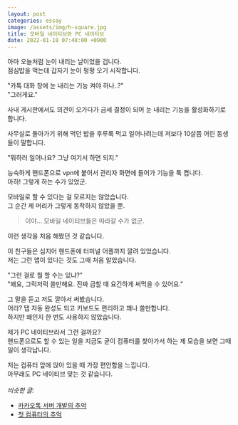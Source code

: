 ```yaml
---
layout: post
categories: essay
image: /assets/img/h-square.jpg
title: 모바일 네이티브와 PC 네이티브
date: 2022-01-18 07:48:00 +0900
---
```


아마 오늘처럼 눈이 내리는 날이었을 겁니다.  
점심밥을 먹는데 갑자기 눈이 펑펑 오기 시작합니다.

"카톡 대화 창에 눈 내리는 기능 켜야 하나..?"  
"그러게요."

사내 게시판에서도 의견이 오가다가 금세 결정이 되어 눈 내리는 기능을 활성화하기로 합니다.

사무실로 돌아가기 위해 먹던 밥을 후루룩 먹고 일어나려는데 저보다 10살쯤 어린 동생들이 말합니다.

"뭐하러 일어나요? 그냥 여기서 하면 되지."

능숙하게 핸드폰으로 vpn에 붙어서 관리자 화면에 들어가 기능을 툭 켭니다.  
아하! 그렇게 하는 수가 있었군.

모바일로 할 수 있다는 걸 모르지는 않았습니다.  
그 순간 제 머리가 그렇게 동작하지 않았을 뿐.

> 이야... 모바일 네이티브들은 따라갈 수가 없군.

이런 생각을 처음 해봤던 것 같습니다.

이 친구들은 심지어 핸드폰에 터미널 어플까지 깔려 있었습니다.  
저는 그런 앱이 있다는 것도 그때 처음 알았습니다.

"그런 걸로 뭘 할 수는 있냐?"  
"왜요, 그럭저럭 쓸만해요. 진짜 급할 때 요긴하게 써먹을 수 있어요."

그 말을 듣고 저도 깔아서 써봤습니다.  
어라? 탭 자동 완성도 되고 키보드도 편리하고 꽤나 쓸만합니다.  
하지만 왜인지 한 번도 사용하지 않았습니다.

제가 PC 네이티브라서 그런 걸까요?  
핸드폰으로도 할 수 있는 일을 지금도 굳이 컴퓨터를 찾아가서 하는 제 모습을 보면 그때 일이 생각납니다.

저는 컴퓨터 앞에 앉아 있을 때 가장 편안함을 느낍니다.  
아무래도 PC 네이티브 맞는 것 같습니다.
<br>
<br>
*비슷한 글:*
* [카카오톡 서버 개발의 추억](/essay/2022/10/16/kakaotalk-server-development.html)
* [첫 컴퓨터의 추억](/essay/2021/08/23/첫-컴퓨터의-추억.html)